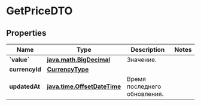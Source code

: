 
# GetPriceDTO

## Properties
| Name | Type | Description | Notes |
| ------------ | ------------- | ------------- | ------------- |
| **&#x60;value&#x60;** | [**java.math.BigDecimal**](java.math.BigDecimal.md) | Значение. |  |
| **currencyId** | [**CurrencyType**](CurrencyType.md) |  |  |
| **updatedAt** | [**java.time.OffsetDateTime**](java.time.OffsetDateTime.md) | Время последнего обновления. |  |




